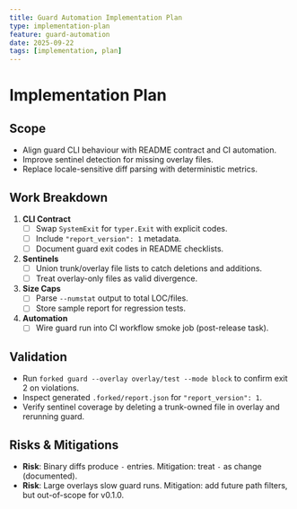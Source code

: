 ```yaml
---
title: Guard Automation Implementation Plan
type: implementation-plan
feature: guard-automation
date: 2025-09-22
tags: [implementation, plan]
---
```


# Implementation Plan

## Scope
- Align guard CLI behaviour with README contract and CI automation.
- Improve sentinel detection for missing overlay files.
- Replace locale-sensitive diff parsing with deterministic metrics.

## Work Breakdown
1. **CLI Contract**
   - [ ] Swap `SystemExit` for `typer.Exit` with explicit codes.
   - [ ] Include `"report_version": 1` metadata.
   - [ ] Document guard exit codes in README checklists.
2. **Sentinels**
   - [ ] Union trunk/overlay file lists to catch deletions and additions.
   - [ ] Treat overlay-only files as valid divergence.
3. **Size Caps**
   - [ ] Parse `--numstat` output to total LOC/files.
   - [ ] Store sample report for regression tests.
4. **Automation**
   - [ ] Wire guard run into CI workflow smoke job (post-release task).

## Validation
- Run `forked guard --overlay overlay/test --mode block` to confirm exit 2 on violations.
- Inspect generated `.forked/report.json` for `"report_version": 1`.
- Verify sentinel coverage by deleting a trunk-owned file in overlay and rerunning guard.

## Risks & Mitigations
- **Risk**: Binary diffs produce `-` entries. Mitigation: treat `-` as change (documented).
- **Risk**: Large overlays slow guard runs. Mitigation: add future path filters, but out-of-scope for v0.1.0.
